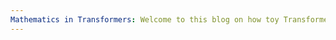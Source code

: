 ```yaml
---
Mathematics in Transformers: Welcome to this blog on how toy Transformers perform simple mathematics operations like addition  
---
```



